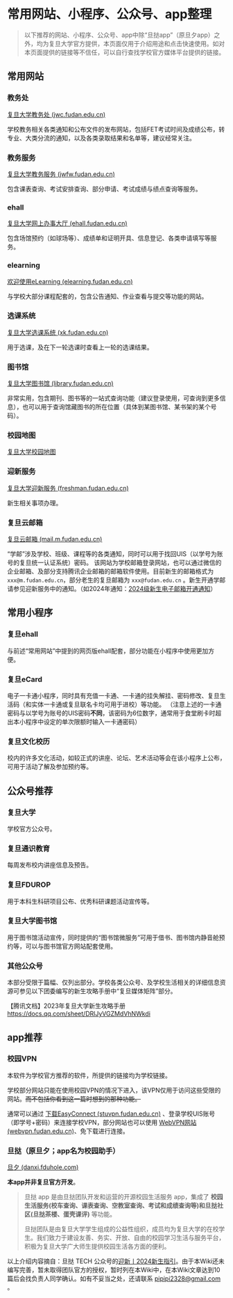 # 常用网站、小程序、公众号、app整理

> 以下推荐的网站、小程序、公众号、app中除“旦挞app”（原旦夕app）之外，均为复旦大学官方提供，本页面仅用于介绍用途和点击快速使用。如对本页面提供的链接等不信任，可以自行查找学校官方媒体平台提供的链接。

## 常用网站

### 教务处

[复旦大学教务处 (jwc.fudan.edu.cn)](https://jwc.fudan.edu.cn/)

学校教务相关各类通知和公布文件的发布网站，包括FET考试时间及成绩公布，转专业、大类分流的通知，以及各类录取结果和名单等，建议经常关注。
### 教务服务

[复旦大学教务服务 (jwfw.fudan.edu.cn)](https://jwfw.fudan.edu.cn/)

包含课表查询、考试安排查询、部分申请、考试成绩与绩点查询等服务。
### ehall

[复旦大学网上办事大厅 (ehall.fudan.edu.cn)](https://ehall.fudan.edu.cn/)

包含场馆预约（如球场等）、成绩单和证明开具、信息登记、各类申请填写等服务。
### elearning

[欢迎使用eLearning (elearning.fudan.edu.cn)](https://elearning.fudan.edu.cn/)

与学校大部分课程配套的，包含公告通知、作业查看与提交等功能的网站。
### 选课系统

[复旦大学选课系统 (xk.fudan.edu.cn)](https://xk.fudan.edu.cn/)

用于选课，及在下一轮选课时查看上一轮的选课结果。
### 图书馆

[复旦大学图书馆 (library.fudan.edu.cn)](https://library.fudan.edu.cn/)

非常实用，包含期刊、图书等的一站式查询功能（建议登录使用，可查询到更多信息），也可以用于查询馆藏图书的所在位置（具体到某图书馆、某书架的某个号码）。

### 校园地图

[复旦大学校园地图](https://zlapp.fudan.edu.cn/site/schoolMap/model?titleID=15)
### 迎新服务

[复旦大学迎新服务 (freshman.fudan.edu.cn)](https://freshman.fudan.edu.cn/)

新生相关事项办理。
### 复旦云邮箱

[复旦云邮箱 (mail.m.fudan.edu.cn)](https://mail.m.fudan.edu.cn/)

“学邮”涉及学校、班级、课程等的各类通知，同时可以用于找回UIS（以学号为账号的复旦统一认证系统）密码。
该网站为学校邮箱登录网站，也可以通过微信的企业邮箱、及部分支持腾讯企业邮箱的邮箱软件使用。目前新生的邮箱格式为 `xxx@m.fudan.edu.cn`，部分老生的复旦邮箱为 `xxx@fudan.edu.cn` 。新生开通学邮请参见迎新服务中的通知。（如2024年通知：[2024级新生电子邮箱开通通知](https://freshman.fudan.edu.cn/yx/#/share/eyJhcHBOYW1lIjoiRURVLVdFTENPTUVXSVNFLUFQUCIsInNoYXJlU2lnbmF0dXJlIjoiN0RDNUFDRTlBQkM5NUYzQTEzODYxMUI3MDdFN0JGOTEifQ%3D%3D?appName=EDU-WELCOMEWISE-APP&noticeId=261&stuType=42&topicCode=TZGG)）

## 常用小程序

### 复旦ehall

与前述“常用网站”中提到的网页版ehall配套，部分功能在小程序中使用更加方便。
### 复旦eCard

电子一卡通小程序，同时具有充值一卡通、一卡通的挂失解挂、密码修改、复旦生活码（和实体一卡通或复旦联名卡均可用于进校）等功能。
（注意上述的一卡通密码与以学号为账号的UIS密码**不同**，该密码为6位数字，通常用于食堂刷卡时超出本小程序中设定的单次限额时输入一卡通密码）
### 复旦文化校历

校内的许多文化活动，如较正式的讲座、论坛、艺术活动等会在该小程序上公布，可用于活动了解及参加预约等。
## 公众号推荐

### 复旦大学

学校官方公众号。
### 复旦通识教育

每周发布校内讲座信息及预告。
### 复旦FDUROP

用于本科生科研项目公布、优秀科研课题活动宣传等。
### 复旦大学图书馆

用于图书馆活动宣传，同时提供的“图书馆微服务”可用于借书、图书馆内静音舱预约等，可以与图书馆官方网站配套使用。
### 其他公众号

本部分受限于篇幅、仅列出部分。学校各类公众号、及学校生活相关的详细信息资源可参见以下团委编写的新生攻略手册中“复旦媒体矩阵”部分。

【腾讯文档】2023年复旦大学新生攻略手册 
https://docs.qq.com/sheet/DRlJyVGZMdVhNWkdi
## app推荐

### 校园VPN

本软件为学校官方推荐的软件，所提供的链接均为学校链接。

学校部分网站只能在使用校园VPN的情况下进入，该VPN仅用于访问这些受限的网站。~~而不包括你看到这一篇时想到的那种功能。~~

通常可以通过 [下载EasyConnect (stuvpn.fudan.edu.cn)](https://stuvpn.fudan.edu.cn/) 、登录学校UIS账号（即学号+密码）来连接学校VPN，部分网站也可以使用 [WebVPN网站 (webvpn.fudan.edu.cn)](https://webvpn.fudan.edu.cn/)、免下载进行连接。

### 旦挞（原旦夕；app名为校园助手）

[旦夕 (danxi.fduhole.com)](https://danxi.fduhole.com/project/app)

**本app并非复旦官方开发**。

> 旦挞 app 是由旦挞团队开发和运营的开源校园生活服务 app，集成了 **校园生活服务(校车查询、课表查询、空教室查询、考试和成绩查询等)和旦挞社区(旦挞茶楼、蛋壳课评)** 等功能。
>
> 旦挞团队是由复旦大学学生组成的公益性组织，成员均为复旦大学的在校学生。我们致力于建设友善、务实、开放、自由的校园学习生活与服务平台，积极为复旦大学广大师生提供校园生活各方面的便利。

以上介绍内容摘自：旦挞 TECH 公众号的[迎新丨2024新生指引](https://mp.weixin.qq.com/s/mLINhovfMHYBBrhlaC0X_Q)。由于本Wiki还未编写完善，暂未取得团队官方的授权，暂时列在本Wiki中，在本Wiki文章达到10篇后会找负责人同学确认。如有不妥当之处，还请联系 pipipi2328@gmail.com 。



